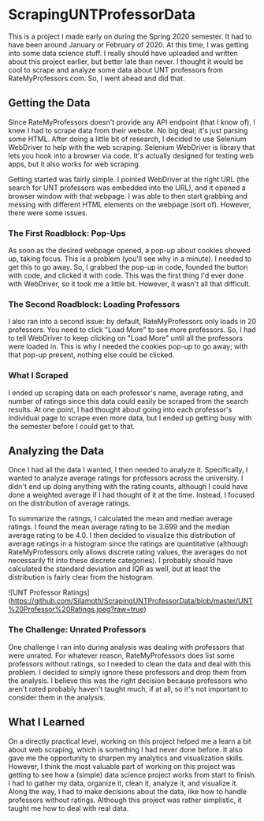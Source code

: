 # ScrapingUNTProfessorData

This is a project I made early on during the Spring 2020 semester.  It had to have been around January or February of 2020.  At this time, I was getting into some data science stuff.  I really should have uploaded and written about this project earlier, but better late than never.  I thought it would be cool to scrape and analyze some data about UNT professors from RateMyProfessors.com.  So, I went ahead and did that.

<h2>Getting the Data</h2>

Since RateMyProfessors doesn't provide any API endpoint (that I know of), I knew I had to scrape data from their website.  No big deal; it's just parsing some HTML.  After doing a little bit of research, I decided to use Selenium WebDriver to help with the web scraping.  Selenium WebDriver is library that lets you hook into a browser via code.  It's actually designed for testing web apps, but it also works for web scraping.

Getting started was fairly simple.  I pointed WebDriver at the right URL (the search for UNT professors was embedded into the URL), and it opened a browser window with that webpage.  I was able to then start grabbing and messing with different HTML elements on the webpage (sort of).  However, there were some issues.

<h3>The First Roadblock: Pop-Ups</h3>

As soon as the desired webpage opened, a pop-up about cookies showed up, taking focus.  This is a problem (you'll see why in a minute).  I needed to get this to go away.  So, I grabbed the pop-up in code, founded the button with code, and clicked it with code.  This was the first thing I'd ever done with WebDriver, so it took me a little bit.  However, it wasn't all that difficult.

<h3>The Second Roadblock: Loading Professors</h3>

I also ran into a second issue: by default, RateMyProfessors only loads in 20 professors.  You need to click "Load More" to see more professors.  So, I had to tell WebDriver to keep clicking on "Load More" until all the professors were loaded in.  This is why I needed the cookies pop-up to go away; with that pop-up present, nothing else could be clicked.

<h3>What I Scraped</h3>

I ended up scraping data on each professor's name, average rating, and number of ratings since this data could easily be scraped from the search results.  At one point, I had thought about going into each professor's individual page to scrape even more data, but I ended up getting busy with the semester before I could get to that.

<h2>Analyzing the Data</h2>

Once I had all the data I wanted, I then needed to analyze it.  Specifically, I wanted to analyze average ratings for professors across the university.  I didn't end up doing anything with the rating counts, although I could have done a weighted average if I had thought of it at the time.  Instead, I focused on the distribution of average ratings.

To summarize the ratings, I calculated the mean and median average ratings.  I found the mean average rating to be 3.699 and the median average rating to be 4.0.  I then decided to visualize this distribution of average ratings in a histogram since the ratings are quantitative (although RateMyProfessors only allows discrete rating values, the averages do not necessarily fit into these discrete categories).  I probably should have calculated the standard deviation and IQR as well, but at least the distribution is fairly clear from the histogram.

![UNT Professor Ratings]
(https://github.com/Silamoth/ScrapingUNTProfessorData/blob/master/UNT%20Professor%20Ratings.jpeg?raw=true)

<h3>The Challenge: Unrated Professors</h3>

One challenge I ran into during analysis was dealing with professors that were unrated.  For whatever reason, RateMyProfessors does list some professors without ratings, so I needed to clean the data and deal with this problem.  I decided to simply ignore these professors and drop them from the analysis.  I believe this was the right decision because professors who aren't rated probably haven't taught much, if at all, so it's not important to consider them in the analysis.

<h2>What I Learned</h2>

On a directly practical level, working on this project helped me a learn a bit about web scraping, which is something I had never done before.  It also gave me the opportunity to sharpen my analytics and visualization skills.  However, I think the most valuable part of working on this project was getting to see how a (simple) data science project works from start to finish.  I had to gather my data, organize it, clean it, analyze it, and visualize it.  Along the way, I had to make decisions about the data, like how to handle professors without ratings.  Although this project was rather simplistic, it taught me how to deal with real data.
